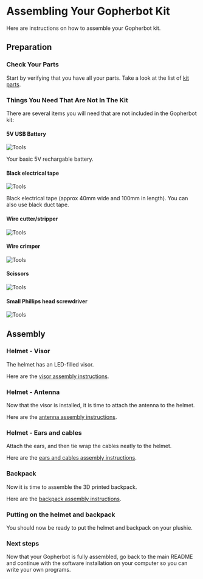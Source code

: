 # Assembling Your Gopherbot Kit

Here are instructions on how to assemble your Gopherbot kit.

## Preparation

### Check Your Parts

Start by verifying that you have all your parts. Take a look at the list of [kit parts](./KIT.md).

### Things You Need That Are Not In The Kit

There are several items you will need that are not included in the Gopherbot kit:

#### 5V USB Battery

![Tools](./images/tools/battery.png)

Your basic 5V rechargable battery.

#### Black electrical tape

![Tools](./images/tools/tape.png)

Black electrical tape (approx 40mm wide and 100mm in length). You can also use black duct tape.

#### Wire cutter/stripper

![Tools](./images/tools/cutter.png)

#### Wire crimper

![Tools](./images/tools/crimper.png)

#### Scissors

![Tools](./images/tools/scissors.png)

#### Small Phillips head screwdriver

![Tools](./images/tools/screwdriver.png)

## Assembly

### Helmet - Visor

The helmet has an LED-filled visor.

Here are the [visor assembly instructions](./visor.md).

### Helmet - Antenna

Now that the visor is installed, it is time to attach the antenna to the helmet.

Here are the [antenna assembly instructions](./antenna.md).

### Helmet - Ears and cables

Attach the ears, and then tie wrap the cables neatly to the helmet.

Here are the [ears and cables assembly instructions](./ears-cables.md).

### Backpack

Now it is time to assemble the 3D printed backpack.

Here are the [backpack assembly instructions](.backpack.md).

### Putting on the helmet and backpack

You should now be ready to put the helmet and backpack on your plushie.

### Next steps

Now that your Gopherbot is fully assembled, go back to the main README and continue with the software installation on your computer so you can write your own programs.
